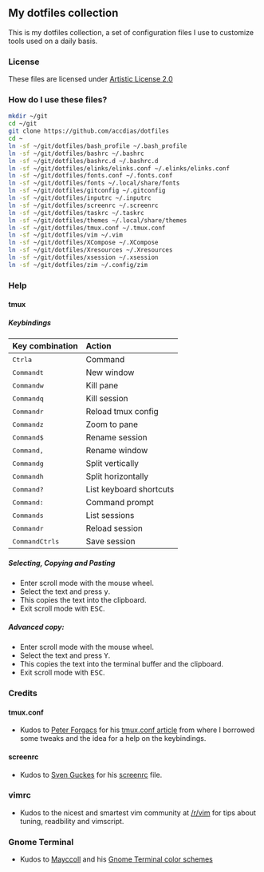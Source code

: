 ## My dotfiles collection

This is my dotfiles collection, a set of configuration files I use to customize tools used on a daily basis.

### License

These files are licensed under [Artistic License 2.0](LICENSE.txt)

### How do I use these files?

```sh
mkdir ~/git
cd ~/git
git clone https://github.com/accdias/dotfiles
cd ~
ln -sf ~/git/dotfiles/bash_profile ~/.bash_profile
ln -sf ~/git/dotfiles/bashrc ~/.bashrc
ln -sf ~/git/dotfiles/bashrc.d ~/.bashrc.d
ln -sf ~/git/dotfiles/elinks/elinks.conf ~/.elinks/elinks.conf
ln -sf ~/git/dotfiles/fonts.conf ~/.fonts.conf
ln -sf ~/git/dotfiles/fonts ~/.local/share/fonts
ln -sf ~/git/dotfiles/gitconfig ~/.gitconfig
ln -sf ~/git/dotfiles/inputrc ~/.inputrc
ln -sf ~/git/dotfiles/screenrc ~/.screenrc
ln -sf ~/git/dotfiles/taskrc ~/.taskrc
ln -sf ~/git/dotfiles/themes ~/.local/share/themes
ln -sf ~/git/dotfiles/tmux.conf ~/.tmux.conf
ln -sf ~/git/dotfiles/vim ~/.vim
ln -sf ~/git/dotfiles/XCompose ~/.XCompose
ln -sf ~/git/dotfiles/Xresources ~/.Xresources
ln -sf ~/git/dotfiles/xsession ~/.xsession
ln -sf ~/git/dotfiles/zim ~/.config/zim
```
### Help

#### tmux

##### Keybindings

| Key combination                               | Action                  |
|:----------------------------------------------|:------------------------|
| <kbd>Ctrl</kbd><kbd>a</kbd> 	                | Command                 |
| <kbd>Command</kbd><kbd>t</kbd>                | New window              |
| <kbd>Command</kbd><kbd>w</kbd>                | Kill pane               |
| <kbd>Command</kbd><kbd>q</kbd>                | Kill session            |
| <kbd>Command</kbd><kbd>r</kbd>                | Reload tmux config      |
| <kbd>Command</kbd><kbd>z</kbd>                | Zoom to pane            |
| <kbd>Command</kbd><kbd>$</kbd>                | Rename session          |
| <kbd>Command</kbd><kbd>,</kbd>                | Rename window           |
| <kbd>Command</kbd><kbd>g</kbd>                | Split vertically        |
| <kbd>Command</kbd><kbd>h</kbd>                | Split horizontally      |
| <kbd>Command</kbd><kbd>?</kbd>                | List keyboard shortcuts |
| <kbd>Command</kbd><kbd>:</kbd>                | Command prompt          |
| <kbd>Command</kbd><kbd>s</kbd>                | List sessions           |
| <kbd>Command</kbd><kbd>r</kbd>                | Reload session          |
| <kbd>Command</kbd><kbd>Ctrl</kbd><kbd>s</kbd> | Save session            |

##### Selecting, Copying and Pasting

* Enter scroll mode with the mouse wheel.
* Select the text and press <kbd>y</kbd>.
* This copies the text into the clipboard.
* Exit scroll mode with <kbd>ESC</kbd>.

##### Advanced copy:

* Enter scroll mode with the mouse wheel.
* Select the text and press <kbd>Y</kbd>.
* This copies the text into the terminal buffer and the clipboard.
* Exit scroll mode with <kbd>ESC</kbd>.

### Credits

#### tmux.conf

* Kudos to [Peter Forgacs](http://peterforgacs.github.io) for his
[tmux.conf article](http://peterforgacs.github.io/2017/04/25/Tmux/)
from where I borrowed some tweaks and the idea for a help on the keybindings.

#### screenrc

* Kudos to [Sven Guckes](http://www.guckes.net) for his
[screenrc](http://www.guckes.net/Setup/screenrc) file.

### vimrc

* Kudos to the nicest and smartest vim community at
[/r/vim](https://www.reddit.com/r/vim) for tips about
tuning, readbility and vimscript.

### Gnome Terminal

* Kudos to [Mayccoll](https://github.com/Mayccoll) and his [Gnome Terminal color schemes](https://github.com/Mayccoll/Gogh/blob/master/content/themes.md)

